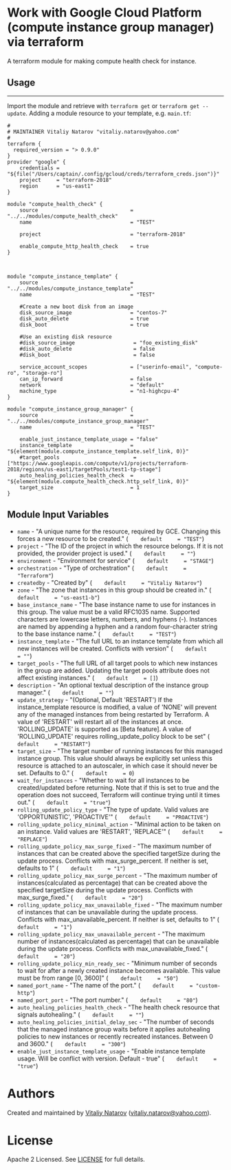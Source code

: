 # Work with Google Cloud  Platform (compute instance group manager) via terraform

A terraform module for making compute health check for instance.
 
## Usage
--------

Import the module and retrieve with ```terraform get``` or ```terraform get --update```. Adding a module resource to your template, e.g. `main.tf`:

```
#
# MAINTAINER Vitaliy Natarov "vitaliy.natarov@yahoo.com"
#
terraform {
  required_version = "> 0.9.0"
}
provider "google" {
    credentials = "${file("/Users/captain/.config/gcloud/creds/terraform_creds.json")}"
    project     = "terraform-2018"
    region      = "us-east1"
}

module "compute_health_check" {
    source                              = "../../modules/compute_health_check"
    name                                = "TEST"

    project                             = "terraform-2018"

    enable_compute_http_health_check    = true
}



module "compute_instance_template" {
    source                              = "../../modules/compute_instance_template"
    name                                = "TEST"

    #Create a new boot disk from an image
    disk_source_image                   = "centos-7"
    disk_auto_delete                    = true
    disk_boot                           = true

    #Use an existing disk resource
    #disk_source_image                   = "foo_existing_disk"
    #disk_auto_delete                    = false
    #disk_boot                           = false

    service_account_scopes              = ["userinfo-email", "compute-ro", "storage-ro"]
    can_ip_forward                      = false
    network                             = "default"
    machine_type                        = "n1-highcpu-4"
}

module "compute_instance_group_manager" {
    source                              = "../../modules/compute_instance_group_manager"
    name                                = "TEST"

    enable_just_instance_template_usage = "false"
    instance_template                   = "${element(module.compute_instance_template.self_link, 0)}"
    #target_pools                        = ["https://www.googleapis.com/compute/v1/projects/terraform-2018/regions/us-east1/targetPools/test1-tp-stage"]
    auto_healing_policies_health_check  = "${element(module.compute_health_check.http_self_link, 0)}"
    target_size                         = 1
}
```

Module Input Variables
----------------------
- `name` - "A unique name for the resource, required by GCE. Changing this forces a new resource to be created." (`    default     = "TEST"`)
- `project` - "The ID of the project in which the resource belongs. If it is not provided, the provider project is used." (`    default     = ""`)
- `environment` - "Environment for service" (`    default     = "STAGE"`)
- `orchestration` - "Type of orchestration" (`    default     = "Terraform"`)
- `createdby` - "Created by" (`    default     = "Vitaliy Natarov"`)
- `zone` - "The zone that instances in this group should be created in." (`    default     = "us-east1-b"`)
- `base_instance_name` - "The base instance name to use for instances in this group. The value must be a valid RFC1035 name. Supported characters are lowercase letters, numbers, and hyphens (-). Instances are named by appending a hyphen and a random four-character string to the base instance name." (`    default     = "TEST"`)
- `instance_template` - "The full URL to an instance template from which all new instances will be created. Conflicts with version" (`    default     = ""`)
- `target_pools` - "The full URL of all target pools to which new instances in the group are added. Updating the target pools attribute does not affect existing instances." (`    default     = []`)
- `description` - "An optional textual description of the instance group manager." (`    default     = ""`)
- `update_strategy` - "(Optional, Default 'RESTART') If the instance_template resource is modified, a value of 'NONE' will prevent any of the managed instances from being restarted by Terraform. A value of 'RESTART' will restart all of the instances at once. 'ROLLING_UPDATE' is supported as [Beta feature]. A value of 'ROLLING_UPDATE' requires rolling_update_policy block to be set" (`    default     = "RESTART"`)
- `target_size` - "The target number of running instances for this managed instance group. This value should always be explicitly set unless this resource is attached to an autoscaler, in which case it should never be set. Defaults to 0." (`    default     = 0`)
- `wait_for_instances` - "Whether to wait for all instances to be created/updated before returning. Note that if this is set to true and the operation does not succeed, Terraform will continue trying until it times out." (`    default     = "true"`)
- `rolling_update_policy_type` - "The type of update. Valid values are 'OPPORTUNISTIC', 'PROACTIVE'" (`    default     = "PROACTIVE"`)
- `rolling_update_policy_minimal_action` - "Minimal action to be taken on an instance. Valid values are 'RESTART', 'REPLACE'" (`    default     = "REPLACE"`)
- `rolling_update_policy_max_surge_fixed` - "The maximum number of instances that can be created above the specified targetSize during the update process. Conflicts with max_surge_percent. If neither is set, defaults to 1" (`    default     = "1"`)
- `rolling_update_policy_max_surge_percent` - "The maximum number of instances(calculated as percentage) that can be created above the specified targetSize during the update process. Conflicts with max_surge_fixed." (`    default     = "20"`)
- `rolling_update_policy_max_unavailable_fixed` - "The maximum number of instances that can be unavailable during the update process. Conflicts with max_unavailable_percent. If neither is set, defaults to 1" (`    default     = "1"`)
- `rolling_update_policy_max_unavailable_percent` - "The maximum number of instances(calculated as percentage) that can be unavailable during the update process. Conflicts with max_unavailable_fixed." (`    default     = "20"`)
- `rolling_update_policy_min_ready_sec` - "Minimum number of seconds to wait for after a newly created instance becomes available. This value must be from range [0, 3600]" (`    default     = "50"`)
- `named_port_name` - "The name of the port." (`    default     = "custom-http"`)
- `named_port_port` - "The port number." (`    default     = "80"`)
- `auto_healing_policies_health_check` - "The health check resource that signals autohealing." (`    default     = ""`)
- `auto_healing_policies_initial_delay_sec` - "The number of seconds that the managed instance group waits before it applies autohealing policies to new instances or recently recreated instances. Between 0 and 3600." (`    default     = "300"`)
- `enable_just_instance_template_usage` - "Enable instance template usage. Will be conflict with version. Default - true" (`    default     = "true"`)

Authors
=======

Created and maintained by [Vitaliy Natarov](https://github.com/SebastianUA)
(vitaliy.natarov@yahoo.com).

License
=======

Apache 2 Licensed. See [LICENSE](https://github.com/SebastianUA/terraform/blob/master/LICENSE) for full details.
